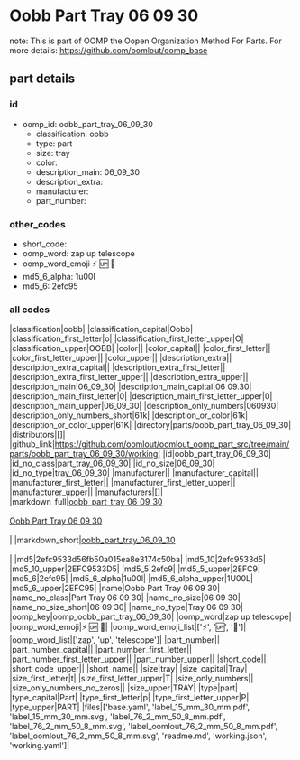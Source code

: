 # Oobb Part Tray 06 09 30  

note: This is part of OOMP the Oopen Organization Method For Parts. For more details: https://github.com/oomlout/oomp_base

##  part details





### id
* oomp_id: oobb_part_tray_06_09_30
  * classification: oobb
  * type: part
  * size: tray
  * color: 
  * description_main: 06_09_30
  * description_extra: 
  * manufacturer: 
  * part_number: 

### other_codes
* short_code: 
* oomp_word: zap up telescope
* oomp_word_emoji :zap: :up: :telescope:
* md5_6_alpha: 1u00l
* md5_6: 2efc95

### all codes 
|classification|oobb|
|classification_capital|Oobb|
|classification_first_letter|o|
|classification_first_letter_upper|O|
|classification_upper|OOBB|
|color||
|color_capital||
|color_first_letter||
|color_first_letter_upper||
|color_upper||
|description_extra||
|description_extra_capital||
|description_extra_first_letter||
|description_extra_first_letter_upper||
|description_extra_upper||
|description_main|06_09_30|
|description_main_capital|06 09.30|
|description_main_first_letter|0|
|description_main_first_letter_upper|0|
|description_main_upper|06_09_30|
|description_only_numbers|060930|
|description_only_numbers_short|61k|
|description_or_color|61k|
|description_or_color_upper|61K|
|directory|parts/oobb_part_tray_06_09_30|
|distributors|[]|
|github_link|https://github.com/oomlout/oomlout_oomp_part_src/tree/main/parts/oobb_part_tray_06_09_30/working|
|id|oobb_part_tray_06_09_30|
|id_no_class|part_tray_06_09_30|
|id_no_size|06_09_30|
|id_no_type|tray_06_09_30|
|manufacturer||
|manufacturer_capital||
|manufacturer_first_letter||
|manufacturer_first_letter_upper||
|manufacturer_upper||
|manufacturers|[]|
|markdown_full|[oobb_part_tray_06_09_30](https://github.com/oomlout/oomlout_oomp_part_src/tree/main/parts/oobb_part_tray_06_09_30/working)<br>[](https://github.com/oomlout/oomlout_oomp_part_src/tree/main/parts/oobb_part_tray_06_09_30/working)<br>[Oobb Part Tray 06 09 30](https://github.com/oomlout/oomlout_oomp_part_src/tree/main/parts/oobb_part_tray_06_09_30/working)<br><br>|
|markdown_short|[oobb_part_tray_06_09_30](https://github.com/oomlout/oomlout_oomp_part_src/tree/main/parts/oobb_part_tray_06_09_30/working)<br><br>|
|md5|2efc9533d56fb50a015ea8e3174c50ba|
|md5_10|2efc9533d5|
|md5_10_upper|2EFC9533D5|
|md5_5|2efc9|
|md5_5_upper|2EFC9|
|md5_6|2efc95|
|md5_6_alpha|1u00l|
|md5_6_alpha_upper|1U00L|
|md5_6_upper|2EFC95|
|name|Oobb Part Tray 06 09 30|
|name_no_class|Part Tray 06 09 30|
|name_no_size|06 09 30|
|name_no_size_short|06 09 30|
|name_no_type|Tray 06 09 30|
|oomp_key|oomp_oobb_part_tray_06_09_30|
|oomp_word|zap up telescope|
|oomp_word_emoji|:zap: :up: :telescope:|
|oomp_word_emoji_list|[':zap:', ':up:', ':telescope:']|
|oomp_word_list|['zap', 'up', 'telescope']|
|part_number||
|part_number_capital||
|part_number_first_letter||
|part_number_first_letter_upper||
|part_number_upper||
|short_code||
|short_code_upper||
|short_name||
|size|tray|
|size_capital|Tray|
|size_first_letter|t|
|size_first_letter_upper|T|
|size_only_numbers||
|size_only_numbers_no_zeros||
|size_upper|TRAY|
|type|part|
|type_capital|Part|
|type_first_letter|p|
|type_first_letter_upper|P|
|type_upper|PART|
|files|['base.yaml', 'label_15_mm_30_mm.pdf', 'label_15_mm_30_mm.svg', 'label_76_2_mm_50_8_mm.pdf', 'label_76_2_mm_50_8_mm.svg', 'label_oomlout_76_2_mm_50_8_mm.pdf', 'label_oomlout_76_2_mm_50_8_mm.svg', 'readme.md', 'working.json', 'working.yaml']|
